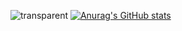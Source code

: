 ![transparent](https://capsule-render.vercel.app/api?type=transparent&fontColor=8f9eff&text=Ga+Young+Yang&height=150&fontSize=60&&desc=Programmer&descAlignY=80&descAlign=68)
[![Anurag's GitHub stats](https://github-readme-stats.vercel.app/api?username=dana0221)](https://github.com/dana0221/github-readme-stats)


